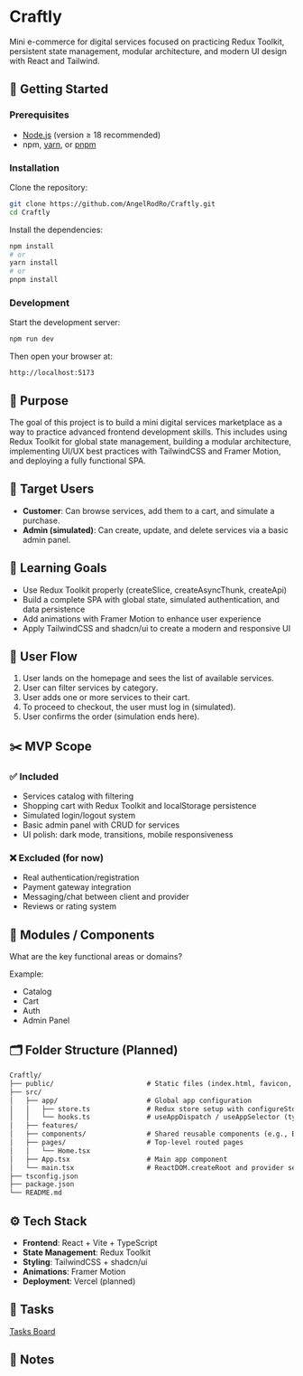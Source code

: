 # Craftly

Mini e-commerce for digital services focused on practicing Redux Toolkit, persistent state management, modular architecture, and modern UI design with React and Tailwind.

## 🚀 Getting Started

### Prerequisites

- [Node.js](https://nodejs.org/) (version ≥ 18 recommended)
- npm, [yarn](https://yarnpkg.com/), or [pnpm](https://pnpm.io/)

### Installation

Clone the repository:

```bash
git clone https://github.com/AngelRodRo/Craftly.git
cd Craftly
```

Install the dependencies:

```bash
npm install
# or
yarn install
# or
pnpm install
```

### Development

Start the development server:

```bash
npm run dev
```

Then open your browser at:

```
http://localhost:5173
```

## 🎯 Purpose

The goal of this project is to build a mini digital services marketplace as a way to practice advanced frontend development skills. This includes using Redux Toolkit for global state management, building a modular architecture, implementing UI/UX best practices with TailwindCSS and Framer Motion, and deploying a fully functional SPA.

## 👤 Target Users

- **Customer**: Can browse services, add them to a cart, and simulate a purchase.
- **Admin (simulated)**: Can create, update, and delete services via a basic admin panel.

## 🧠 Learning Goals

- Use Redux Toolkit properly (createSlice, createAsyncThunk, createApi)
- Build a complete SPA with global state, simulated authentication, and data persistence
- Add animations with Framer Motion to enhance user experience
- Apply TailwindCSS and shadcn/ui to create a modern and responsive UI

## 🧭 User Flow

1. User lands on the homepage and sees the list of available services.
2. User can filter services by category.
3. User adds one or more services to their cart.
4. To proceed to checkout, the user must log in (simulated).
5. User confirms the order (simulation ends here).

## ✂️ MVP Scope

### ✅ Included

- Services catalog with filtering
- Shopping cart with Redux Toolkit and localStorage persistence
- Simulated login/logout system
- Basic admin panel with CRUD for services
- UI polish: dark mode, transitions, mobile responsiveness

### ❌ Excluded (for now)

- Real authentication/registration
- Payment gateway integration
- Messaging/chat between client and provider
- Reviews or rating system

## 🧩 Modules / Components

What are the key functional areas or domains?

Example:

- Catalog
- Cart
- Auth
- Admin Panel

## 🗂️ Folder Structure (Planned)

```markdown
Craftly/
├── public/                       # Static files (index.html, favicon, etc.)
├── src/
│   ├── app/                      # Global app configuration
│   │   ├── store.ts              # Redux store setup with configureStore()
│   │   └── hooks.ts              # useAppDispatch / useAppSelector (typed hooks)
│   ├── features/                 
│   ├── components/               # Shared reusable components (e.g., Button, Card)
│   ├── pages/                    # Top-level routed pages
│   │   └── Home.tsx
│   ├── App.tsx                   # Main app component
│   └── main.tsx                  # ReactDOM.createRoot and provider setup
├── tsconfig.json                 
├── package.json
└── README.md
```

## ⚙️ Tech Stack

- **Frontend**: React + Vite + TypeScript
- **State Management**: Redux Toolkit
- **Styling**: TailwindCSS + shadcn/ui
- **Animations**: Framer Motion
- **Deployment**: Vercel (planned)

## 🚧 Tasks

[Tasks Board](https://www.notion.so/Tasks-Board-1f685041f92b80ada97de18be7230207?pvs=21)

## 📎 Notes

